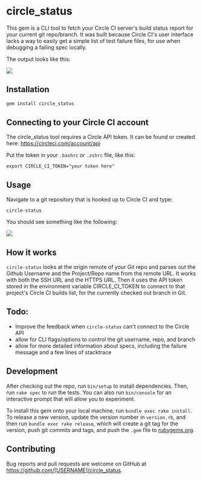 # circle_status

This gem is a CLI tool to fetch your Circle CI server's build status report for your current git repo/branch. It was built because Circle CI's user interface lacks a way to easily get a simple list of test failure files, for use when debugging a failing spec locally.

The output looks like this:

![](https://raw.githubusercontent.com/jakeonrails/circle_status/master/screenshot.png)

## Installation

```sh
gem install circle_status
```

## Connecting to your Circle CI account

The circle_status tool requires a Circle API token. It can be found or created here: https://circleci.com/account/api

Put the token in your `.bashrc` or `.zshrc` file, like this:

`export CIRCLE_CI_TOKEN="your token here"`

## Usage

Navigate to a git repository that is hooked up to Circle CI and type:

`circle-status`

You should see something like the following:

![](https://raw.githubusercontent.com/jakeonrails/circle_status/master/screenshot.png)

## How it works

`circle-status` looks at the origin remote of your Git repo and parses out the Github Username and the Project/Repo name from the remote URL. It works with both the SSH URL and the HTTPS URL. Then it uses the API token stored in the environment variable CIRCLE_CI_TOKEN to connect to that project's Circle CI builds list, for the currently checked out branch in Git.

## Todo:

 - Improve the feedback when `circle-status` can't connect to the Circle API
 - allow for CLI flags/options to control the git username, repo, and branch
 - allow for more detailed information about specs, including the failure message and a few lines of stacktrace

## Development

After checking out the repo, run `bin/setup` to install dependencies. Then, run `rake spec` to run the tests. You can also run `bin/console` for an interactive prompt that will allow you to experiment.

To install this gem onto your local machine, run `bundle exec rake install`. To release a new version, update the version number in `version.rb`, and then run `bundle exec rake release`, which will create a git tag for the version, push git commits and tags, and push the `.gem` file to [rubygems.org](https://rubygems.org).

## Contributing

Bug reports and pull requests are welcome on GitHub at https://github.com/[USERNAME]/circle_status.

